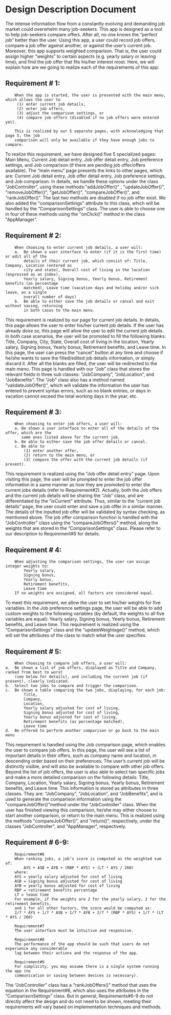 # Design Description Document


The intense information flow from a constantly evolving and demanding job market could overwhelm many job-seekers.  This app is designed as a tool to help job-seekers compare offers.  After all, no one knows the “perfect job” better than the user. Using this app, a user could record job offers, compare a job offer against another, or against the user’s current job.  Moreover, this app supports weighted comparison. That is,  the user could assign higher “weights” to certain aspects (e.g. yearly salary or leaving time), and find the job offer that fits his/her interest most. 
Here, we will explain how are we going to realize each of the requirements of this app:

		

## Requirement # 1:

 
		When the app is started, the user is presented with the main menu, which allows the user to
		 (1) enter current job details, 
		 (2) enter job offers, 
		 (3) adjust the comparison settings, or 
		 (4) compare job offers (disabled if no job offers were entered yet).
		
		This is realized by our 5 separate pages, with acknowledging that page 5, the job 
		comparison will only be available if they have enough jobs to compare.

To realize this requirement, we have designed five 5 specialized pages: Main Menu, Current Job detail entry, Job offer detail entry, Job preference settings, and Job comparison (if there are pending job offer/offers available). The “main menu” page presents the links to other pages, which are: Current Job detail entry, Job offer detail entry, Job preference settings, and Job comparison. In details, we handle these options under the class "JobController”, using these methods:"addJobOffer()" , "updateJobOffer()", "removeJobOffer()",  "getJobOffer()", "compareJobOffer()", and “rankJobOffer()”.  The last two methods are disabled if no job offer exist. We also added the "comparisonSettings" attribute to this class, which will be handled by the “ComparisonSettings” class. The user is able to choose one in four of these methods using the "onClick()" method in the class "AppManager".


## Requirement # 2:

 
		When choosing to enter current job details, a user will:
		a.	Be shown a user interface to enter (if it is the first time) or edit all of the 
			details of their current job, which consist of: Title, Company, Location (entered as
			city and state), Overall cost of living in the location (expressed as an index), 
			Yearly salary, Signing bonus, Yearly bonus, Retirement benefits (as percentage 
			matched), Leave time (vacation days and holiday and/or sick leave, as a single 
			overall number of days)
		b.	Be able to either save the job details or cancel and exit without saving, returning
			in both cases to the main menu.

This requirement is realized by our page for current job details. In details, this page allows the user to enter his/her current job details. If the user has already done so, this page will allow the user to edit the current job details. In both case scenarios, the user will be promoted to fill the following blanks: Title, Company, City, State, Overall cost of living in the location, Yearly salary, Signing bonus, Yearly bonus, Retirement benefits, and Leave time. In this page, the user can press the “cancel” button at any time and choose if he/she wants to save the filled/edited job details information, or simply discard it. After all the blanks are filled, the user will be redirected to the main menu.
This page is handled with our “Job” class that stores the relevant fields in three sub classes: “JobCompany”, “JobLocation”, and “JobBenefits”. The “Job” class also has a method named "validateJobOffer()”, which will validate the information the user has entered to prevent syntax errors, such as no blank entries, or days in vacation cannot exceed the total working days in the year, etc. 

## Requirement # 3:

 
		When choosing to enter job offers, a user will:
		a. Be shown a user interface to enter all of the details of the offer, which are the
		   same ones listed above for the current job.
		b. Be able to either save the job offer details or cancel.
		c. Be able to 
			(1) enter another offer, 
			(2) return to the main menu, or 
			(3) compare the offer with the current job details (if present).

This requirement is realized using the “Job offer detail entry” page.  Upon visiting this page, the user will be prompted to enter the job offer information in a same manner as how they are promoted to enter the current jobs details (refer to Requirement#2). Actually, both the Job offers and the current job details will be sharing the “Job” class, and are differentiated by the “isCurrent” attribute. Thus, similar to the “current job details” page, the user could enter and save a job offer in a similar manner. The details of the inputted job offer will be validated by syntax checking, as mentioned above. The job offer comparison function is handled with the “JobController” class using the “compareJobOffers()” method, along the weights that are stored in the “ComparisonSettings” class. Please refer to our description to Requirement#5 for details.

## Requirement # 4:

 
		When adjusting the comparison settings, the user can assign integer weights to:
			Yearly salary, 
			Signing bonus, 
			Yearly bonus, 
			Retirement benefits, 
			Leave time
		If no weights are assigned, all factors are considered equal.

To meet this requirement, we allow the user to set his/her weights for five variables. In the Job preference settings page, the user will be able to add custom weights to the following variables (by default, the weights to all five variables are equal): Yearly salary, Signing bonus, Yearly bonus, Retirement benefits, and Leave time. This requirement is realized using the “ComparisonSettings” class and the “updateWeightage()” method, which will set the attributes of the class to match what the user specifies. 


## Requirement # 5:

 
		When choosing to compare job offers, a user will:
	a.	Be shown a list of job offers, displayed as Title and Company, ranked from best to worst
		(see below for details), and including the current job (if present), clearly indicated.
	b.	Select two jobs to compare and trigger the comparison.
	c.	Be shown a table comparing the two jobs, displaying, for each job:
			Title, 
			Company, 
			Location, 
			Yearly salary adjusted for cost of living, 
			Signing bonus adjusted for cost of living, 
			Yearly bonus adjusted for cost of living, 
			Retirement benefits (as percentage matched), 
			Leave time
	d.	Be offered to perform another comparison or go back to the main menu

This requirement is handled using the Job comparison page, which enables the user to compare job offers. In this page, the user will see a list of important details in their offers, such as company name and location, in descending order based on their preferences. The user’s current job will be distinctly visible, and will also be available to compare with other job offers.
Beyond the list of job offers, the user is also able to select two specific jobs and make a more detailed comparison on the following details: Title, Company, Location, Yearly salary, Signing bonus, Yearly bonus, Retirement benefits, and Leave time.
This information is stored as attributes in three classes. They are: “JobCompany”, “JobLocation”, and “JobBenefits”, and is used to generate the comparison information using the "compareJobOffer()"method under the “JobController” class.
When the user has finished viewing this comparison, he/she may either choose to start another comparison, or return to the main menu. This is realized using the methods "compareJobOffer()", and "return()", respectively, under the classes "JobController", and "AppManager", respectively.

## Requirement # 6-9:

		Requirement#6
		When ranking jobs, a job’s score is computed as the weighted sum of:
			AYS + ASB + AYB + (RBP * AYS) + (LT * AYS / 260)
		where:
		AYS = yearly salary adjusted for cost of living
		ASB = signing bonus adjusted for cost of living
		AYB = yearly bonus adjusted for cost of living
		RBP = retirement benefits percentage
		LT = leave time
		For example, if the weights are 2 for the yearly salary, 2 for the retirement benefits,
		and 1 for all other factors, the score would be computed as:
		2/7 * AYS + 1/7 * ASB + 1/7 * AYB + 2/7 * (RBP * AYS) + 1/7 * (LT * AYS / 260)
		
		Requirement#7
		The user interface must be intuitive and responsive.
		
		Requirement#8
		The performance of the app should be such that users do not experience any considerable
		lag between their actions and the response of the app.
		
		Requirement#9
		For simplicity, you may assume there is a single system running the app (no 
		communication or saving between devices is necessary).

The “JobController” class has a “rankJobOffers()” method that uses the equation in the Requirement#6, which also uses the attributes in the “ComparisonSettings” class. But in general, Requirements#6-9 do not directly affect the design and do not need to be shown, meeting their requirements will vary based on implementation techniques and methods.
